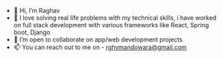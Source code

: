 - 👋 Hi, I’m Raghav
- 👀 I love solving real life problems with my technical skills, i have worked on full stack development with various frameworks like React, Spring boot, Django
- 💞️ I’m open to collaborate on app/web development projects
- 📫 You can reach out to me on - rghvmandowara@gmail.com

<!---
RGHV122/RGHV122 is a ✨ special ✨ repository because its `README.md` (this file) appears on your GitHub profile.
You can click the Preview link to take a look at your changes.
--->
